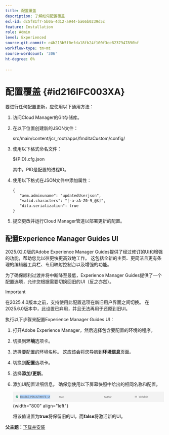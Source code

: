 ```yaml
---
title: 配置覆盖
description: 了解如何配置覆盖
exl-id: dc5f81f7-5b0a-4d12-a944-ba66b0239d5c
feature: Installation
role: Admin
level: Experienced
source-git-commit: e4b213b5f0efda18fb24f100f3ee8237947890bf
workflow-type: tm+mt
source-wordcount: '306'
ht-degree: 0%

---
```


# 配置覆盖 {#id216IFC003XA}

要进行任何配置更新，应使用以下通用方法：

1. 访问Cloud Manager的Git存储库。

1. 在以下位置创建新的JSON文件：

   src/main/content/jcr\_root/apps/fmditaCustom/config/

1. 使用以下格式命名文件：

   $\{PID\}.cfg.json

   其中，PID是配置的进程ID。

1. 使用以下格式在JSON文件中添加属性：

   ```
   {
      "aem.adminuname": "updatedUserjson",
      "valid.characters": "[-a-zA-Z0-9_@$]",
      "dita.serialization": true
   }
   ```

1. 提交更改并运行Cloud Manager管道以部署更新的配置。

## 配置Experience Manager Guides UI

2025.02.0版的Adobe Experience Manager Guides提供了经过修订的UI和增强的功能，帮助您比以往更快更高效地工作。 这包括全新的主页、更简洁且更有条理的编辑器工具栏、专用映射控制台以及增强的功能。

为了确保顺利过渡并将中断降至最低，Experience Manager Guides提供了一个配置选项，允许您根据需要切换回旧的UI（反之亦然）。

>[!IMPORTANT]
>
> 在2025.4.0版本之前，支持使用此配置选项在新旧用户界面之间切换。 在2025.6.0版本中，此设置已弃用，并且无法再用于还原到旧UI。

执行以下步骤来配置Experience Manager Guides UI：

1. 打开Adobe Experience Manager，然后选择包含要配置的环境的程序。
2. 切换到&#x200B;**环境**&#x200B;选项卡。
3. 选择要配置的环境名称。 这应该会将您导航到&#x200B;**环境信息**&#x200B;页面。
4. 切换到&#x200B;**配置**&#x200B;选项卡。
5. 选择&#x200B;**添加/更新**。
6. 添加UI配置详细信息。 确保您使用以下屏幕快照中给出的相同名称和配置。

   ![](assets/enable-penultimate-ui.png){width="800" align="left"}

   将该值设置为&#x200B;**true**&#x200B;将保留旧的UI，而&#x200B;**false**&#x200B;将激活新的UI。



**父主题：**&#x200B;[&#x200B;下载并安装](download-install.md)
